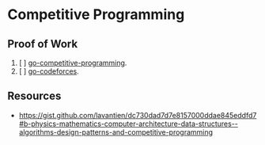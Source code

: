 # Competitive Programming

## Proof of Work

1. [ ] [go-competitive-programming](https://github.com/lavantien/go-competitive-programming).
2. [ ] [go-codeforces](https://github.com/lavantien/go-codeforces).

## Resources

- <https://gist.github.com/lavantien/dc730dad7d7e8157000ddae845eddfd7#b-physics-mathematics-computer-architecture-data-structures--algorithms-design-patterns-and-competitive-programming>
